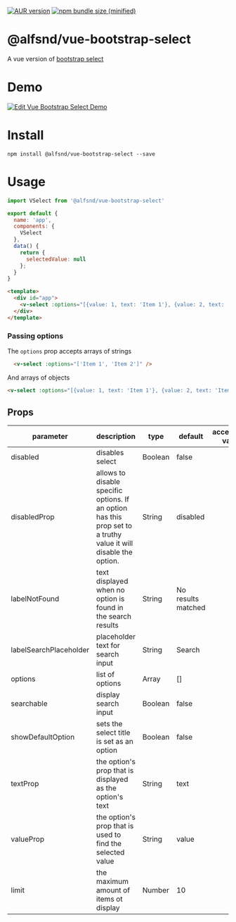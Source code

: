 
[![AUR version](https://img.shields.io/npm/v/@alfsnd/vue-bootstrap-select.svg)](https://github.com/Sandalf/vue-bootstrap-select)
[![npm bundle size (minified)](https://img.shields.io/bundlephobia/min/react.svg)](https://github.com/Sandalf/vue-bootstrap-select)

# @alfsnd/vue-bootstrap-select
A vue version of [bootstrap select](https://github.com/snapappointments/bootstrap-select/)

# Demo

[![Edit Vue Bootstrap Select Demo](https://codesandbox.io/static/img/play-codesandbox.svg)](https://codesandbox.io/s/ovq821j566)

# Install

```shell
npm install @alfsnd/vue-bootstrap-select --save
```

# Usage

```js
import VSelect from '@alfsnd/vue-bootstrap-select'

export default {
  name: 'app',
  components: {
    VSelect
  },
  data() {
    return {
      selectedValue: null
    };
  }
}
```

```html
<template>
  <div id="app">
    <v-select :options="[{value: 1, text: 'Item 1'}, {value: 2, text: 'Item 2'}]" v-model="selectedValue" />
  </div>
</template>
```

### Passing options

The `options` prop accepts arrays of strings

```html
  <v-select :options="['Item 1', 'Item 2']" />
```
And arrays of objects

```html
<v-select :options="[{value: 1, text: 'Item 1'}, {value: 2, text: 'Item 2'}]" />
```

## Props

| parameter      | description                                                                                                                                    | type                                   | default      | acceptable value |
| -------------- | ---------------------------------------------------------------------------------------------------------------------------------------------- | -------------------------------------- | ------------ | ---------------- |
| disabled | disables select | Boolean | false   | |
| disabledProp | allows to disable specific options. If an option has this prop set to a truthy value it will disable the option. | String | disabled |  |
| labelNotFound | text displayed when no option is found in the search results | String | No results matched ||
| labelSearchPlaceholder | placeholder text for search input | String | Search | |
| options | list of options | Array | [] | |
| searchable | display search input | Boolean | false |  |
| showDefaultOption | sets the select title is set as an option | Boolean | false | |
| textProp | the option's prop that is displayed as the option's text | String | text | |
| valueProp | the option's prop that is used to find the selected value | String | value |
| limit | the maximum amount of items ot display | Number | 10 |
